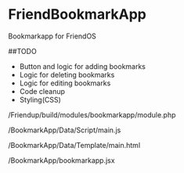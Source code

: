 # FriendBookmarkApp
Bookmarkapp for FriendOS


##TODO

 - Button and logic for adding bookmarks
 - Logic for deleting bookmarks
 - Logic for editing bookmarks
 - Code cleanup
 - Styling(CSS)

/Friendup/build/modules/bookmarkapp/module.php

/BookmarkApp/Data/Script/main.js

/BookmarkApp/Data/Template/main.html

/BookmarkApp/bookmarkapp.jsx
